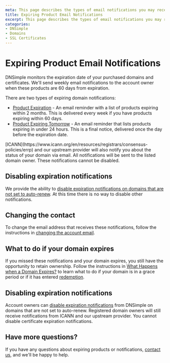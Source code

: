 ```yaml
---
meta: This page describes the types of email notifications you may receive about expring items purchased through DNSimple.
title: Expiring Product Email Notifications
excerpt: This page describes the types of email notifications you may receive about expring items purchased through DNSimple.
categories:
- DNSimple
- Domains
- SSL Certificates
---
```


# Expiring Product Email Notifications

DNSimple monitors the expiration date of your purchased domains and certificates. We'll send weekly email notifications to the account owner when these products are 60 days from expiration.

There are two types of expiring domain notifications:

- [Product Expiration](/articles/product-expiration-notification) - An email reminder with a list of products expiring within 2 months. This is delivered every week if you have products expiring within 60 days.
- [Product Expiring Tomorrow](/articles/product-expiring-tomorrow-notification) - An email reminder that lists products expiring in under 24 hours. This is a final notice, delivered once the day before the expiration date.

<info>
[ICANN](https://www.icann.org/en/resources/registrars/consensus-policies/errp) and our upstream provider will also notify you about the status of your domain via email. All notifications will be sent to the listed domain owner. These notifications cannot be disabled.
</info>

## Disabling expiration notifications

We provide the ability to [disable expiration notifications on domains that are not set to auto-renew](/articles/disabling-expiration-notifications). At this time there is no way to disable other notifications.

## Changing the contact

To change the email address that receives these notifications, follow the instructions in [changing the account email](https://support.dnsimple.com/articles/changing-email/#changing-the-account-email).

## What to do if your domain expires

If you missed these notifications and your domain expires, you still have the opportunity to retain ownership. Follow the instructions in [What Happens when a Domain Expires?](https://support.dnsimple.com/articles/what-happens-when-domain-expires/) to learn what to do if your domain is in a grace period or if it has entered [redemption](https://support.dnsimple.com/articles/restoring-domain/).

## Disabling expiration notifications

Account owners can [disable expiration notifications](https://support.dnsimple.com/articles/disabling-expiration-notifications) from DNSimple on domains that are not set to auto-renew. Registered domain owners will still receive notifications from ICANN and our upstream provider. You cannot disable certificate expiration notifications.

## Have more questions?

If you have any questions about expiring products or notifications, [contact us](https://dnsimple.com/feedback), and we'll be happy to help.
